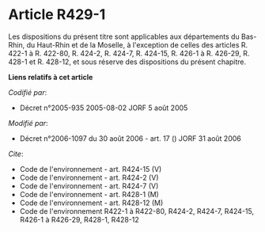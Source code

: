 # Article R429-1

Les dispositions du présent titre sont applicables aux départements du Bas-Rhin, du Haut-Rhin et de la Moselle, à l'exception
de celles des articles R. 422-1 à R. 422-80, R. 424-2, R. 424-7, R. 424-15, R. 426-1 à R. 426-29, R. 428-1 et R. 428-12, et
sous réserve des dispositions du présent chapitre.

**Liens relatifs à cet article**

_Codifié par_:

  - Décret n°2005-935 2005-08-02 JORF 5 août 2005

_Modifié par_:

  - Décret n°2006-1097 du 30 août 2006 - art. 17 () JORF 31 août 2006

_Cite_:

  - Code de l'environnement - art. R424-15 (V)
  - Code de l'environnement - art. R424-2 (V)
  - Code de l'environnement - art. R424-7 (V)
  - Code de l'environnement - art. R428-1 (M)
  - Code de l'environnement - art. R428-12 (M)
  - Code de l'environnement R422-1 à R422-80, R424-2, R424-7, R424-15, R426-1 à R426-29, R428-1, R428-12
